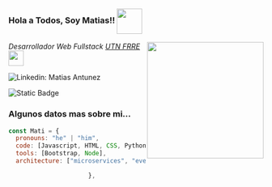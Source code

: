 <h3>Hola a Todos, Soy Matias!!  <img  align = "center" src= "https://media.giphy.com/media/TNf5oSRelTeI8/giphy.gif?cid=ecf05e47uiat2fsvk9ey67k9ctgm3smsxukvrts66f8cnacp&ep=v1_gifs_search&rid=giphy.gif&ct=g" width="50"></h3>
<img align='right' src="https://media.giphy.com/media/KGhpQ5NMoWKQurlHwI/giphy.gif?cid=790b76118e44bn2r7drt6tmy44nzuq93gd2qwcekwce4gq26&ep=v1_gifs_search&rid=giphy.gif&ct=g" width="230">

<p><em>Desarrollador Web Fullstack <a href="https://site.elearning-total.com/courses/?com=et">UTN FRRE</a><img src="https://media.giphy.com/media/fYSnHlufseco8Fh93Z/giphy.gif" width="30">
</em></p>
 
![Linkedin: Matias Antunez](https://img.shields.io/badge/-matiasantunez-blue?style=flat-square&logo=Linkedin&logoColor=white&link=https://www.linkedin.com/feed/)

<img alt="Static Badge" src="https://img.shields.io/badge/https%3A%2F%2Fwww.instagram.com%2F%3Fhl%3Des-es?style=flat&logo=instagram&logoColor=%235F4BC6&logoSize=auto&label=Instagram&color=%23F86F2F">


###  Algunos datos mas sobre mi...  



```javascript
const Mati = {
  pronouns: "he" | "him",
  code: [Javascript, HTML, CSS, Python, PHP avanzado, MySQL avanzado, c#],
  tools: [Bootstrap, Node],
  architecture: ["microservices", "event-driven", "web development"],

                      },
 
```
  
<!--
**Matiasdevini/Matiasdevini** is a ✨ _special_ ✨ repository because its `README.md` (this file) appears on your GitHub profile.

Here are some ideas to get you started:

- 🔭 I’m currently working on ...
- 🌱 I’m currently learning ...
- 👯 I’m looking to collaborate on ...
- 🤔 I’m looking for help with ...
- 💬 Ask me about ...
- 📫 How to reach me: ...
- 😄 Pronouns: ...
- ⚡ Fun fact: ...
-->
